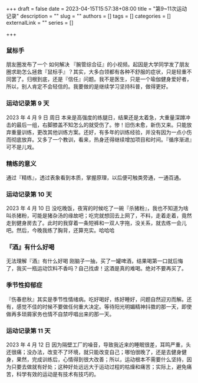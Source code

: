 +++
draft = false
date = 2023-04-15T15:57:38+08:00
title = "第9~11次运动记录"
description = ""
slug = ""
authors = []
tags = []
categories = []
externalLink = ""
series = []

+++

### 鼠标手

朋友圈发布了一个 如何解决 『腕管综合征』的小视频。起因是大学同学发了朋友圈求助怎么拯救『鼠标手』？其实，大多白领都有各种不舒服的症状，只是轻重不同罢了。归根到底，还是『信任』问题。我不是医生，只是一个瑜伽健身爱好者，所以，别人肯定不会轻信的。我要做的是继续学习坚持科普，做得更好。

### 运动记录第 9 天

2023 年 4 月 9 日 周日 本来是高强度的练腿日，结果还是太着急，大重量深蹲冲击的最后一组，右脚膝盖不知怎么的就受伤了。惨！旧伤未愈，新伤又来。只能放弃重量训练，更改其他训练方案。还好，有多年的训练经验，并没有因为一点小伤而彻底放弃。又多了一个教训，看来，热身还得继续增加项目和时间。『循序渐进』可不是儿戏。

### 精练的意义

通过『精练』，透过表象看到本质，掌握原理，以后便可触类旁通，一通百通。

### 运动记录第 10 天

2023 年 4 月 10 日 没吃晚饭，夜宵的时候吃了一碗『杀猪粉』，我也不知道为啥叫杀猪粉，可能是猪杂汤的缘故吧；吃完就想回去上网了，不料，走着走着，竟然走到健身房去了。此时的我穿着一条短裤和一双人字拖，没关系，就去练一会儿吧。然后，今晚我练了胸背，还算充实。哈哈哈

### 『酒』有什么好喝

无法理解『酒』有什么好喝
刚脑子一抽，买了一罐啤酒，结果喝第一口就后悔了，我买一瓶运动饮料不香吗？自己找虐！这酒是真的难喝。绝对不要再买了。

### 季节性抑郁症

『伤春悲秋』其实是季节性情绪病。
​吃好喝好，练好睡好，问题自然迎刃而解。
​还有，感觉不佳的时候不要做任何重大决定。
​等待阳光明媚精神抖擞的那一天，即使做再多琐屑家务也情不自禁哼唱出来的那一天。

###  运动记录第 11 天

2023 年 4 月 12 日 因为隔壁工厂的噪音，导致我近来的睡眠很差，耳鸣严重，头还很痛；没办法，改变不了环境，就只能改变自己；哪怕很晚了，还是去健身健身，果然，完成训练后，心情得到很大改善；所以，运动根本不需要什么坚持，因为只要去做就有好处；这种好处远远大于运动过程的枯燥和痛苦；实际上，避免痛苦，科学有效的运动是有技术有技巧的。